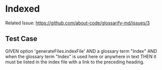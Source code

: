# Indexed

Related Issue: https://github.com/about-code/glossarify-md/issues/3

## Test Case

GIVEN option 'generateFiles.indexFile'
AND a glossary term "Index"
AND when the glossary term "Index" is used here or anywhere in text
THEN it must be listed in the index file with a link to the preceding heading.
